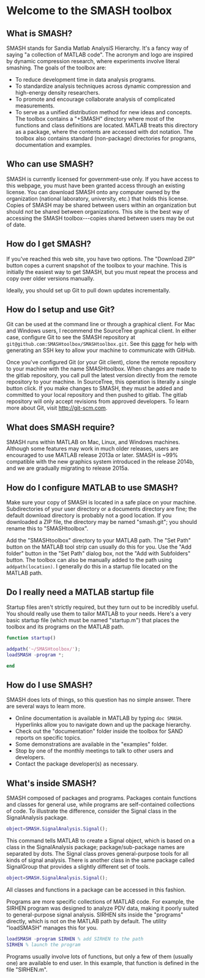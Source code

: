 # Welcome to the SMASH toolbox 

## What is SMASH?

SMASH stands for Sandia Matlab AnalysiS Hierarchy. It's a fancy way of saying "a collection of MATLAB code". The acronym and logo are inspired by dynamic compression research, where experiments involve literal smashing. The goals of the toolbox are: 
- To reduce development time in data analysis programs. 
- To standardize analysis techniques across dynamic compression and high-energy density researchers. 
- To promote and encourage collaborate analysis of complicated measurements. 
- To serve as a unified distribution method for new ideas and concepts. 
The toolbox contains a "+SMASH" directory where most of the functions and class definitions are located. MATLAB treats this directory as a package, where the contents are accessed with dot notation. The toolbox also contains standard (non-package) directories for programs, documentation and examples.

## Who can use SMASH?

SMASH is currently licensed for government-use only.  If you have access to this webpage, you must have been granted access through an existing license.  You can download SMASH onto any computer owned by the organization (national laboratory, university, etc.) that holds this license.  Copies of SMASH may be shared between users within an organization but should *not* be shared between organizations.  This site is the best way of accessing the SMASH toolbox---copies shared between users may be out of date.

## How do I get SMASH?

If you've reached this web site, you have two options.  The "Download ZIP" button copes a current snapshot of the toolbox to your machine.  This is initially the easiest way to get SMASH, but you must repeat the process and copy over older versions manually. 

Ideally, you should set up Git to pull down updates incrementally.

## How do I setup and use Git?

Git can be used at the command line or through a graphical client. For Mac and Windows users, I recommend the SourceTree graphical client. In either case, configure Git to see the SMASH repository at `git@github.com:SMASHtoolbox/SMASHtoolbox.git`.  See this [page](https://help.github.com/articles/generating-an-ssh-key/) for help with generating an SSH key to allow your machine to communicate with GitHub.

Once you've configured Git (or your Git client), clone the remote repository to your machine with the name SMASHtoolbox. When changes are made to the gitlab repository, you call pull the latest version directly from the remote repository to your machine. In SourceTree, this operation is literally a single button click. If you make changes to SMASH, they must be added and committed to your local repository and then pushed to gitlab. The gitlab repository will only accept revisions from approved developers. To learn more about Git, visit http://git-scm.com.

## What does SMASH require?

SMASH runs within MATLAB on Mac, Linux, and Windows machines.  Although some features may work in much older releases, users are encouraged to use MATLAB release 2013a or later.  SMASH is ~99% compatible with the new graphics system introduced in the release 2014b, and we are gradually migrating to release 2015a.

## How do I configure MATLAB to use SMASH?

Make sure your copy of SMASH is located in a safe place on your machine. Subdirectories of your user directory or a documents directory are fine; the default download directory is probably not a good location.  If you downloaded a ZIP file, the directory may be named "smash.git"; you should rename this to "SMASHtoolbox". 

Add the "SMASHtoolbox" directory to your MATLAB path. The "Set Path" button on the MATLAB tool strip can usually do this for you. Use the "Add folder" button in the "Set Path" dialog box, not the "Add with Subfolders" button. The toolbox  can also be manually added to the path using `addpath(location)`. I generally do this in a startup file located on the MATLAB path.

## Do I really need a MATLAB startup file

Startup files aren't strictly required, but they turn out to be incredibly useful. You should really use them to tailor MATLAB to your needs.  Here's a very basic startup file (which must be named "startup.m") that places the toolbox and its programs on the MATLAB path.

```matlab
function startup()

addpath('~/SMASHtoolbox/');
loadSMASH -program *;

end
```

## How do I use SMASH?

SMASH does lots of things, so this question has no simple answer. There are several ways to learn more.
- Online documentation is available in MATLAB by typing `doc SMASH`. Hyperlinks allow you to navigate down and up the package hierarchy. 
- Check out the "documentation" folder inside the toolbox for SAND reports on specific topics. 
- Some demonstrations are available in the "examples" folder. 
- Stop by one of the monthly meetings to talk to other users and developers.
- Contact the package developer(s) as necessary.

## What's inside SMASH?

SMASH composed of packages and programs.  Packages contain functions and classes for general use, while programs are self-contained collections of code.  To illustrate the difference, consider the Signal class in the SignalAnalysis package.
```matlab
object=SMASH.SignalAnalysis.Signal();
```
This command tells MATLAB to create a Signal object, which is based on a class in the SignalAnalysis package; package/sub-package names are separated by dots.  The Signal class proves general-purpose tools for all kinds of signal analysis.  There is another class in the same package called SignalGroup that provides a slightly different set of tools.  
```matlab
object=SMASH.SignalAnalysis.Signal();
```
All classes and functions in a package can be accessed in this fashion.

Programs are more specific collections of MATLAB code.  For example, the SIRHEN program was designed to analyze PDV data, making it poorly suited to general-purpose signal analysis.  SIRHEN sits inside the "programs" directly, which is not on the MATLAB path by default.  The utility "loadSMASH" manages this for you.
```matlab
loadSMASH -program SIRHEN % add SIRHEN to the path
SIRHEN % launch the program
```
Programs usually involve lots of functions, but only a few of them (usually one) are available to end user.  In this example, that function is defined in the file "SIRHEN.m".

